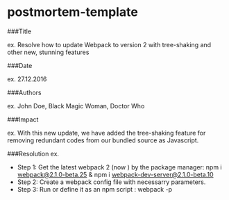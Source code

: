 # postmortem-template

###Title

ex. Resolve how to update Webpack to version 2 with tree-shaking and other new, stunning features

###Date

ex. 27.12.2016

###Authors

ex. John Doe, Black Magic Woman, Doctor Who

###Impact

ex. With this new update, we have added the tree-shaking feature for removing redundant codes from our bundled source as Javascript.

###Resolution
ex.
* Step 1: Get the latest webpack 2 (now ) by the package manager: npm i webpack@2.1.0-beta.25 & npm i webpack-dev-server@2.1.0-beta.10
* Step 2: Create a webpack config file with necessarry parameters.
* Step 3: Run or define it as an npm script : webpack -p
